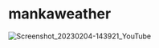 # mankaweather
![Screenshot_20230204-143921_YouTube](https://user-images.githubusercontent.com/124168013/216766269-473e17e5-cca3-4893-bab4-2a441db5954c.jpg)
